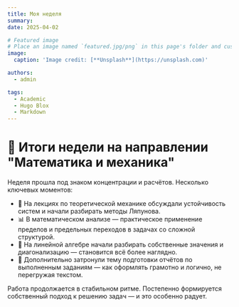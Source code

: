 ```yaml
---
title: Моя неделя
summary: 
date: 2025-04-02

# Featured image
# Place an image named `featured.jpg/png` in this page's folder and customize its options here.
image:
  caption: 'Image credit: [**Unsplash**](https://unsplash.com)'

authors:
  - admin

tags:
  - Academic
  - Hugo Blox
  - Markdown
---
```


# 🧮 Итоги недели на направлении "Математика и механика"

Неделя прошла под знаком концентрации и расчётов. Несколько ключевых моментов:

- 📘 На лекциях по теоретической механике обсуждали устойчивость систем и начали разбирать методы Ляпунова.
- 📊 В математическом анализе — практическое применение пределов и предельных переходов в задачах со сложной структурой.
- 📐 На линейной алгебре начали разбирать собственные значения и диагонализацию — становится всё более наглядно.
- 📝 Дополнительно затронули тему подготовки отчётов по выполненным заданиям — как оформлять грамотно и логично, не перегружая текстом.

Работа продолжается в стабильном ритме. Постепенно формируется собственный подход к решению задач — и это особенно радует.

